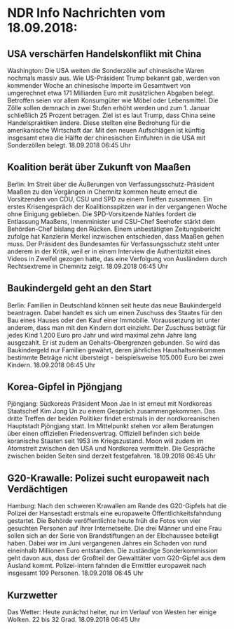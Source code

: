 # NDR Info Nachrichten vom 18.09.2018:


## USA verschärfen Handelskonflikt mit China
Washington: Die USA weiten die Sonderzölle auf chinesische Waren nochmals massiv aus. Wie US-Präsident Trump bekannt gab, werden von kommender Woche an chinesische Importe im Gesamtwert von umgerechnet etwa 171 Milliarden Euro mit zusätzlichen Abgaben belegt. Betroffen seien vor allem Konsumgüter wie Möbel oder Lebensmittel. Die Zölle sollen demnach in zwei Stufen erhöht werden und zum 1. Januar schließlich 25 Prozent betragen. Ziel ist es laut Trump, dass China seine Handelspraktiken ändere. Diese stellten eine Bedrohung für die amerikanische Wirtschaft dar. Mit den neuen Aufschlägen ist künftig insgesamt etwa die Hälfte der chinesischen Einfuhren in die USA mit Sonderzöllen belegt. 18.09.2018 06:45 Uhr 

## Koalition berät über Zukunft von Maaßen
Berlin: Im Streit über die Äußerungen von Verfassungsschutz-Präsident Maaßen zu den Vorgängen in Chemnitz kommen heute erneut die Vorsitzenden von CDU, CSU und SPD zu einem Treffen zusammen. Ein erstes Krisengespräch der Koalitionsspitzen war in der vergangenen Woche ohne Einigung geblieben. Die SPD-Vorsitzende Nahles fordert die Entlassung Maaßens, Innenminister und CSU-Chef Seehofer stärkt dem Behörden-Chef bislang den Rücken. Einem unbestätigten Zeitungsbericht zufolge hat Kanzlerin Merkel inzwischen entschieden, dass Maaßen gehen muss. Der Präsident des Bundesamtes für Verfassungsschutz steht unter anderem in der Kritik, weil er in einem Interview die Authentizität eines Videos in Zweifel gezogen hatte, das eine Verfolgung von Ausländern durch Rechtsextreme in Chemnitz zeigt. 18.09.2018 06:45 Uhr 

## Baukindergeld geht an den Start
Berlin: Familien in Deutschland können seit heute das neue Baukindergeld beantragen. Dabei handelt es sich um einen Zuschuss des Staates für den Bau eines Hauses oder den Kauf einer Immobilie. Voraussetzung ist unter anderem, dass man mit den Kindern dort einzieht. Der Zuschuss beträgt für jedes Kind 1.200 Euro pro Jahr und wird maximal zehn Jahre lang ausgezahlt. Er ist zudem an Gehalts-Obergrenzen gebunden. So wird das Baukindergeld nur Familien gewährt, deren jährliches Haushaltseinkommen bestimmte Beträge nicht übersteigt - beispielsweise 105.000 Euro bei zwei Kindern. 18.09.2018 06:45 Uhr 

## Korea-Gipfel in Pjöngjang
Pjöngjang: Südkoreas Präsident Moon Jae In ist erneut mit Nordkoreas Staatschef Kim Jong Un zu einem Gespräch zusammengekommen. Das dritte Treffen der beiden Politiker findet erstmals in der nordkoreanischen Hauptstadt Pjöngjang statt. Im Mittelpunkt stehen vor allem Beratungen über einen offiziellen Friedensvertrag. Offiziell befinden sich beide koranische Staaten seit 1953 im Kriegszustand. Moon will zudem im Atomstreit zwischen den USA und Nordkorea vermitteln. Die Gespräche zwischen beiden Seiten sind derzeit festgefahren. 18.09.2018 06:45 Uhr 

## G20-Krawalle: Polizei sucht europaweit nach Verdächtigen
Hamburg: Nach den schweren Krawallen am Rande des G20-Gipfels hat die Polizei der Hansestadt erstmals eine europaweite Öffentlichkeitsfahndung gestartet. Die Behörde veröffentlichte heute früh die Fotos von vier gesuchten Personen auf ihrer Internetseite. Die drei Männer und eine Frau sollen sich an der Serie von Brandstiftungen an der Elbchaussee beteiligt haben. Dabei war im Juni vergangenen Jahres ein Schaden von rund eineinhalb Millionen Euro entstanden. Die zuständige Sonderkommission geht davon aus, dass der Großteil der Gewalttäter vom G20-Gipfel aus dem Ausland kommt. Polizei-intern fahnden die Ermittler europaweit nach insgesamt 109 Personen. 18.09.2018 06:45 Uhr 

## Kurzwetter
Das Wetter: Heute zunächst heiter, nur im Verlauf von Westen her einige Wolken. 22 bis 32 Grad. 18.09.2018 06:45 Uhr 
